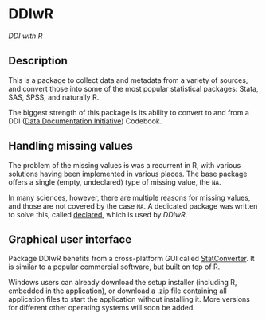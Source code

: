 # DDIwR

*DDI with R*

## Description

This is a package to collect data and metadata from a variety of sources, and
convert those into some of the most popular statistical packages: Stata, SAS,
SPSS, and naturally R.

The biggest strength of this package is its ability to convert to and from a
DDI ([Data Documentation Initiative](https://ddialliance.org)) Codebook.

## Handling missing values

The problem of the missing values <del>is</del> was a recurrent in R, with
various solutions having been implemented in various places. The base package
offers a single (empty, undeclared) type of missing value, the `NA`.

In many sciences, however, there are multiple reasons for missing values, and
those are not covered by the case `NA`. A dedicated package was written to solve
this, called [declared](https://cran.r-project.org/web/packages/declared/index.html),
which is used by *DDIwR*.

## Graphical user interface

Package DDIwR benefits from a cross-platform GUI called
[StatConverter](http://roda.github.io/StatConverter/). It is similar to a popular
commercial software, but built on top of R.

Windows users can already download the setup installer (including R, embedded in
the application), or download a .zip file containing all application files to
start the application without installing it. More versions for different other
operating systems will soon be added.
